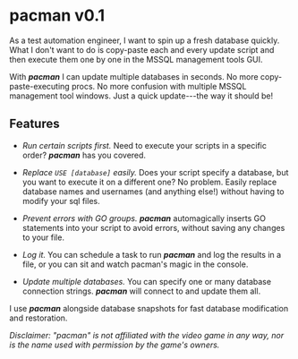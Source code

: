 # pacman v0.1

As a test automation engineer, I want to spin up a fresh database quickly. What I don't want to do is copy-paste each and every update script and then execute them one by one in the MSSQL management tools GUI.

With **_pacman_** I can update multiple databases in seconds. No more copy-paste-executing procs. No more confusion with multiple MSSQL management tool windows. Just a quick update---the way it should be!

## Features

- *Run certain scripts first.* Need to execute your scripts in a specific order? **_pacman_** has you covered.

- *Replace `USE [database]` easily.* Does your script specify a database, but you want to execute it on a different one? No problem. Easily replace database names and usernames (and anything else!) without having to modify your sql files.

- *Prevent errors with GO groups.* **_pacman_** automagically inserts GO statements into your script to avoid errors, without saving any changes to your file.

- *Log it.* You can schedule a task to run **_pacman_** and log the results in a file, or you can sit and watch pacman's magic in the console.

- *Update multiple databases.* You can specify one or many database connection strings. **_pacman_** will connect to and update them all.



I use **_pacman_** alongside database snapshots for fast database modification and restoration.


*Disclaimer: "pacman" is not affiliated with the video game in any way, nor is the name used with permission by the game's owners.*
